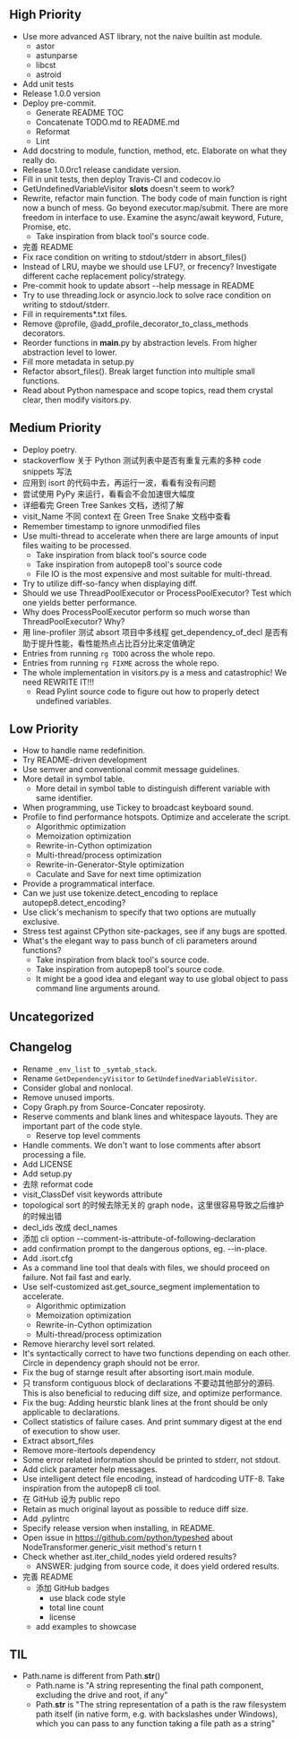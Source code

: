 ## High Priority

- Use more advanced AST library, not the naive builtin ast module.
  - astor
  - astunparse
  - libcst
  - astroid
- Add unit tests
- Release 1.0.0 version
- Deploy pre-commit.
  - Generate README TOC
  - Concatenate TODO.md to README.md
  - Reformat
  - Lint
- Add docstring to module, function, method, etc. Elaborate on what they really do.
- Release 1.0.0rc1 release candidate version.
- Fill in unit tests, then deploy Travis-CI and codecov.io
- GetUndefinedVariableVisitor __slots__ doesn't seem to work?
- Rewrite, refactor main function. The body code of main function is right now a bunch of mess. Go beyond executor.map/submit. There are more freedom in interface to use. Examine the async/await keyword, Future, Promise, etc.
  - Take inspiration from black tool's source code.
- 完善 README
- Fix race condition on writing to stdout/stderr in absort_files()
- Instead of LRU, maybe we should use LFU?, or frecency? Investigate different cache replacement policy/strategy.
- Pre-commit hook to update absort --help message in README
- Try to use threading.lock or asyncio.lock to solve race condition on writing to stdout/stderr.
- Fill in requirements*.txt files.
- Remove @profile, @add_profile_decorator_to_class_methods decorators.
- Reorder functions in __main__.py by abstraction levels. From higher abstraction level to lower.
- Fill more metadata in setup.py
- Refactor absort_files(). Break larget function into multiple small functions.
- Read about Python namespace and scope topics, read them crystal clear, then modify visitors.py.


## Medium Priority

- Deploy poetry.
- stackoverflow 关于 Python 测试列表中是否有重复元素的多种 code snippets 写法
- 应用到 isort 的代码中去，再运行一波，看看有没有问题
- 尝试使用 PyPy 来运行，看看会不会加速很大幅度
- 详细看完 Green Tree Sankes 文档，透彻了解
- visit_Name 不同 context 在 Green Tree Snake 文档中查看
- Remember timestamp to ignore unmodified files
- Use multi-thread to accelerate when there are large amounts of input files waiting to be processed.
  - Take inspiration from black tool's source code
  - Take inspiration from autopep8 tool's source code
  - File IO is the most expensive and most suitable for multi-thread.
- Try to utilize diff-so-fancy when displaying diff.
- Should we use ThreadPoolExecutor or ProcessPoolExecutor? Test which one yields better performance.
- Why does ProcessPoolExecutor perform so much worse than ThreadPoolExecutor? Why?
- 用 line-profiler 测试 absort 项目中多线程 get_dependency_of_decl 是否有助于提升性能，看性能热点占比百分比来定值确定
- Entries from running `rg TODO` across the whole repo.
- Entries from running `rg FIXME` across the whole repo.
- The whole implementation in visitors.py is a mess and catastrophic! We need REWRITE IT!!!
  - Read Pylint source code to figure out how to properly detect undefined variables.

## Low Priority

- How to handle name redefinition.
- Try README-driven development
- Use semver and conventional commit message guidelines.
- More detail in symbol table.
  - More detail in symbol table to distinguish different variable with same identifier.
- When programming, use Tickey to broadcast keyboard sound.
- Profile to find performance hotspots. Optimize and accelerate the script.
  - Algorithmic optimization
  - Memoization optimization
  - Rewrite-in-Cython optimization
  - Multi-thread/process optimization
  - Rewrite-in-Generator-Style optimization
  - Caculate and Save for next time optimization
- Provide a programmatical interface.
- Can we just use tokenize.detect_encoding to replace autopep8.detect_encoding?
- Use click's mechanism to specify that two options are mutually exclusive.
- Stress test against CPython site-packages, see if any bugs are spotted.
- What's the elegant way to pass bunch of cli parameters around functions?
  - Take inspiration from black tool's source code.
  - Take inspiration from autopep8 tool's source code.
  - It might be a good idea and elegant way to use global object to pass command line arguments around.

## Uncategorized

## Changelog

- Rename `_env_list` to `_symtab_stack`.
- Rename `GetDependencyVisitor` to `GetUndefinedVariableVisitor`.
- Consider global and nonlocal.
- Remove unused imports.
- Copy Graph.py from Source-Concater reposiroty.
- Reserve comments and blank lines and whitespace layouts. They are important part of the code style.
  - Reserve top level comments
- Handle comments. We don't want to lose comments after absort processing a file.
- Add LICENSE
- Add setup.py
- 去除 reformat code
- visit_ClassDef visit keywords attribute
- topological sort 的时候去除无关的 graph node，这里很容易导致之后维护的时候出错
- decl_ids 改成 decl_names
- 添加 cli option --comment-is-attribute-of-following-declaration
- add confirmation prompt to the dangerous options, eg. --in-place.
- Add .isort.cfg
- As a command line tool that deals with files, we should proceed on failure. Not fail fast and early.
- Use self-customized ast.get_source_segment implementation to accelerate.
  - Algorithmic optimization
  - Memoization optimization
  - Rewrite-in-Cython optimization
  - Multi-thread/process optimization
- Remove hierarchy level sort related.
- It's syntactically correct to have two functions depending on each other. Circle in dependency graph should not be error.
- Fix the bug of starnge result after absorting isort.main module.
- 只 transform contiguous block of declarations 不要动其他部分的源码. This is also beneficial to reducing diff size, and optimize performance.
- Fix the bug: Adding heurstic blank lines at the front should be only applicable to declarations.
- Collect statistics of failure cases. And print summary digest at the end of execution to show user.
- Extract absort_files
- Remove more-itertools dependency
- Some error related information should be printed to stderr, not stdout.
- Add click parameter help messages.
- Use intelligent detect file encoding, instead of hardcoding UTF-8. Take inspiration from the autopep8 cli tool.
- 在 GitHub 设为 public repo
- Retain as much original layout as possible to reduce diff size.
- Add .pylintrc
- Specify release version when installing, in README.
- Open issue in https://github.com/python/typeshed about NodeTransformer.generic_visit method's return t
- Check whether ast.iter_child_nodes yield ordered results?
  - ANSWER: judging from source code, it does yield ordered results.
- 完善 README
  - 添加 GitHub badges
    - use black code style
    - total line count
    - license
  - add examples to showcase

## TIL

- Path.name is different from Path.__str__()
  - Path.name is "A string representing the final path component, excluding the drive and root, if any"
  - Path.__str__ is "The string representation of a path is the raw filesystem path itself (in native form, e.g. with backslashes under Windows), which you can pass to any function taking a file path as a string"
